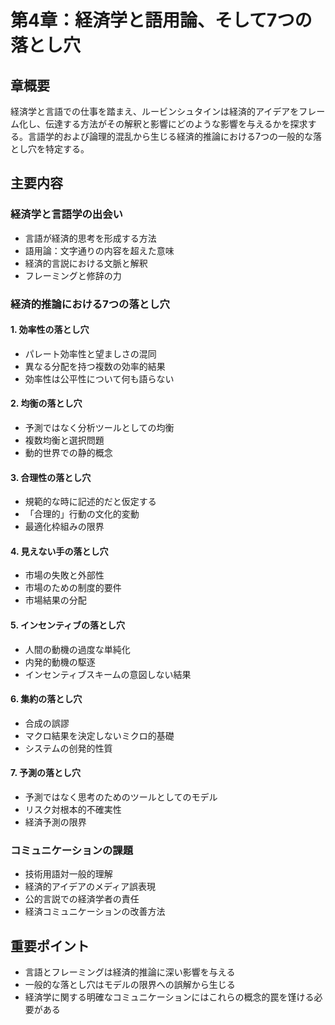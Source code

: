 # 第4章：経済学と語用論、そして7つの落とし穴

## 章概要
経済学と言語での仕事を踏まえ、ルービンシュタインは経済的アイデアをフレーム化し、伝達する方法がその解釈と影響にどのような影響を与えるかを探求する。言語学的および論理的混乱から生じる経済的推論における7つの一般的な落とし穴を特定する。

## 主要内容

### 経済学と言語学の出会い
- 言語が経済的思考を形成する方法
- 語用論：文字通りの内容を超えた意味
- 経済的言説における文脈と解釈
- フレーミングと修辞の力

### 経済的推論における7つの落とし穴

#### 1. 効率性の落とし穴
- パレート効率性と望ましさの混同
- 異なる分配を持つ複数の効率的結果
- 効率性は公平性について何も語らない

#### 2. 均衡の落とし穴
- 予測ではなく分析ツールとしての均衡
- 複数均衡と選択問題
- 動的世界での静的概念

#### 3. 合理性の落とし穴
- 規範的な時に記述的だと仮定する
- 「合理的」行動の文化的変動
- 最適化枠組みの限界

#### 4. 見えない手の落とし穴
- 市場の失敗と外部性
- 市場のための制度的要件
- 市場結果の分配

#### 5. インセンティブの落とし穴
- 人間の動機の過度な単純化
- 内発的動機の駆逐
- インセンティブスキームの意図しない結果

#### 6. 集約の落とし穴
- 合成の誤謬
- マクロ結果を決定しないミクロ的基礎
- システムの创発的性質

#### 7. 予測の落とし穴
- 予測ではなく思考のためのツールとしてのモデル
- リスク対根本的不確実性
- 経済予測の限界

### コミュニケーションの課題
- 技術用語対一般的理解
- 経済的アイデアのメディア誤表現
- 公的言説での経済学者の責任
- 経済コミュニケーションの改善方法

## 重要ポイント
- 言語とフレーミングは経済的推論に深い影響を与える
- 一般的な落とし穴はモデルの限界への誤解から生じる
- 経済学に関する明確なコミュニケーションにはこれらの概念的罠を馑ける必要がある
